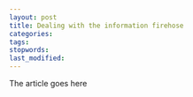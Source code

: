 ```yaml
---
layout: post
title: Dealing with the information firehose
categories:
tags:
stopwords:
last_modified:
---
```


The article goes here

